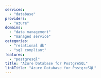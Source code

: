 ```yaml
---
services:
  - "database"
providers:
  - "azure"
domains:
  - "data management"
  - "managed service"
categories:
  - "relational db"
  - "sql compliant"
features:
  - "postgresql"
title: "Azure Database for PostgreSQL"
linkTitle: "Azure Database for PostgreSQL"
---
```

